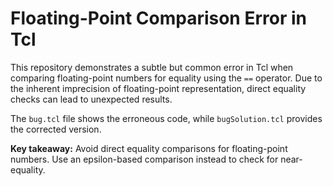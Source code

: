 # Floating-Point Comparison Error in Tcl

This repository demonstrates a subtle but common error in Tcl when comparing floating-point numbers for equality using the `==` operator.  Due to the inherent imprecision of floating-point representation, direct equality checks can lead to unexpected results.

The `bug.tcl` file shows the erroneous code, while `bugSolution.tcl` provides the corrected version. 

**Key takeaway:** Avoid direct equality comparisons for floating-point numbers. Use an epsilon-based comparison instead to check for near-equality.